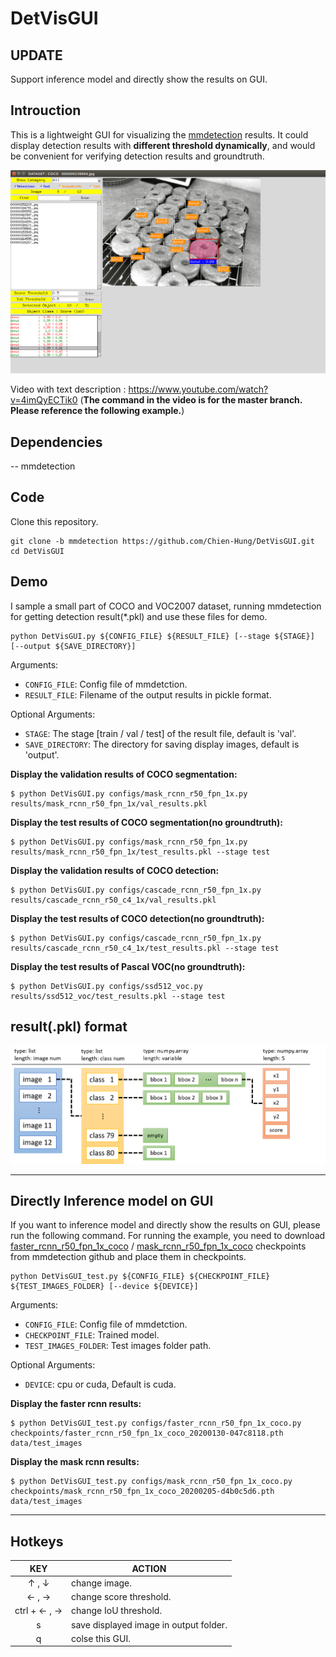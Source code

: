 # DetVisGUI

## UPDATE

Support inference model and directly show the results on GUI.


## Introuction

This is a lightweight GUI for visualizing the [mmdetection](https://github.com/open-mmlab/mmdetection) results. It could display detection results with **different threshold dynamically**, and would be convenient for verifying detection results and groundtruth. 

[![alt tag](./demo/demo.png)](https://www.youtube.com/watch?v=4imQyECTik0)


Video with text description : https://www.youtube.com/watch?v=4imQyECTik0 (**The command in the video is for the master branch. Please reference the following example.**)

## Dependencies
-- mmdetection

## Code

Clone this repository.

```
git clone -b mmdetection https://github.com/Chien-Hung/DetVisGUI.git
cd DetVisGUI
```

## Demo

I sample a small part of COCO and VOC2007 dataset, running mmdetection for getting detection result(\*.pkl) and use these files for demo.

```
python DetVisGUI.py ${CONFIG_FILE} ${RESULT_FILE} [--stage ${STAGE}] [--output ${SAVE_DIRECTORY}]
```

Arguments:

- `CONFIG_FILE`: Config file of mmdetction.
- `RESULT_FILE`: Filename of the output results in pickle format.

Optional Arguments:

- `STAGE`: The stage [train / val / test] of the result file, default is 'val'.
- `SAVE_DIRECTORY`: The directory for saving display images, default is 'output'.


**Display the validation results of COCO segmentation:** 

```
$ python DetVisGUI.py configs/mask_rcnn_r50_fpn_1x.py results/mask_rcnn_r50_fpn_1x/val_results.pkl
```

**Display the test results of COCO segmentation(no groundtruth):**

```
$ python DetVisGUI.py configs/mask_rcnn_r50_fpn_1x.py results/mask_rcnn_r50_fpn_1x/test_results.pkl --stage test
```

**Display the validation results of COCO detection:** 

```
$ python DetVisGUI.py configs/cascade_rcnn_r50_fpn_1x.py results/cascade_rcnn_r50_c4_1x/val_results.pkl
```

**Display the test results of COCO detection(no groundtruth):**

```
$ python DetVisGUI.py configs/cascade_rcnn_r50_fpn_1x.py results/cascade_rcnn_r50_c4_1x/test_results.pkl --stage test
```

**Display the test results of Pascal VOC(no groundtruth):**

```
$ python DetVisGUI.py configs/ssd512_voc.py results/ssd512_voc/test_results.pkl --stage test
```

## result(.pkl) format

![alt tag](./demo/result_format.png)

---

## Directly Inference model on GUI

If you want to inference model and directly show the results on GUI, please run the following command. For running the example, you need to download [faster_rcnn_r50_fpn_1x_coco](https://github.com/open-mmlab/mmdetection/tree/master/configs/faster_rcnn) / [mask_rcnn_r50_fpn_1x_coco](https://github.com/open-mmlab/mmdetection) checkpoints from mmdetection github and place them in checkpoints.

```
python DetVisGUI_test.py ${CONFIG_FILE} ${CHECKPOINT_FILE} ${TEST_IMAGES_FOLDER} [--device ${DEVICE}]
```

Arguments:

- `CONFIG_FILE`: Config file of mmdetction.
- `CHECKPOINT_FILE`: Trained model.
- `TEST_IMAGES_FOLDER`: Test images folder path.

Optional Arguments:

- `DEVICE`: cpu or cuda, Default is cuda.

**Display the faster rcnn results:**

```
$ python DetVisGUI_test.py configs/faster_rcnn_r50_fpn_1x_coco.py checkpoints/faster_rcnn_r50_fpn_1x_coco_20200130-047c8118.pth data/test_images
```

**Display the mask rcnn results:** 

```
$ python DetVisGUI_test.py configs/mask_rcnn_r50_fpn_1x_coco.py checkpoints/mask_rcnn_r50_fpn_1x_coco_20200205-d4b0c5d6.pth data/test_images
```


---

## Hotkeys

|     KEY    | ACTION                                    |
|:----------:|-------------------------------------------|
|   ↑ , ↓    | change image.                              |
|   ← , →    | change score threshold.                    | 
| ctrl +  ← , →    | change IoU threshold.                    | 
|     s     | save displayed image in output folder.     |
|     q     | colse this GUI.                            |

